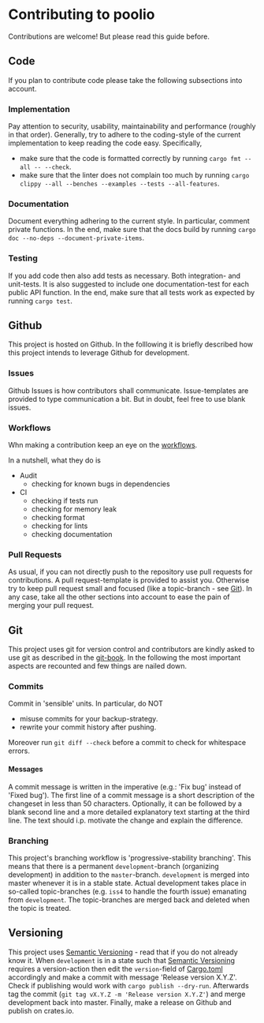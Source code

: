 # Contributing to poolio

Contributions are welcome!
But please read this guide before.

## Code

If you plan to contribute code please take the following subsections into account.

### Implementation

Pay attention to security, usability, maintainability and performance (roughly in that order).
Generally, try to adhere to the coding-style of the current implementation to keep reading the code easy.
Specifically,
- make sure that the code is formatted correctly by running `cargo fmt --all -- --check`.
- make sure that the linter does not complain too much by running `cargo clippy --all --benches --examples --tests --all-features`.

### Documentation

Document everything adhering to the current style.
In particular, comment private functions.
In the end, make sure that the docs build by running `cargo doc --no-deps --document-private-items`.

### Testing

If you add code then also add tests as necessary.
Both integration- and unit-tests.
It is also suggested to include one documentation-test for each public API function.
In the end, make sure that all tests work as expected by running `cargo test`.

## Github

This project is hosted on Github.
In the folllowing it is briefly described how this project intends to leverage Github for development.

### Issues

Github Issues is how contributors shall communicate.
Issue-templates are provided to type communication a bit.
But in doubt, feel free to use blank issues.

### Workflows

Whn making a contribution keep an eye on the [workflows](.github/workflows).

In a nutshell, what they do is

- Audit
  * checking for known bugs in dependencies
- CI
  * checking if tests run
  * checking for memory leak
  * checking format
  * checking for lints
  * checking documentation

### Pull Requests

As usual, if you can not directly push to the repository use pull requests for contributions.
A pull request-template is provided to assist you.
Otherwise try to keep pull request small and focused (like a topic-branch - see [Git](#git)).
In any case, take all the other sections into account to ease the pain of merging your pull request.

## Git

This project uses git for version control and contributors are kindly asked to use git as described in the [git-book](https://git-scm.com/book/en/v2).
In the following the most important aspects are recounted and few things are nailed down.

### Commits

Commit in 'sensible' units.
In particular, do NOT
- misuse commits for your backup-strategy.
- rewrite your commit history after pushing.

Moreover run `git diff --check` before a commit to check for whitespace errors.

#### Messages

A commit message is written in the imperative (e.g.: 'Fix bug' instead of 'Fixed bug').
The first line of a commit message is a short description of the changeset in less than 50 characters.
Optionally, it can be followed by a blank second line and a more detailed explanatory text starting at the third line.
The text should i.p. motivate the change and explain the difference.

### Branching

This project's branching workflow is 'progressive-stability branching'.
This means that there is a permanent `development`-branch (organizing development) in addition to the `master`-branch.
`development` is merged into master whenever it is in a stable state.
Actual development takes place in so-called topic-branches (e.g. `iss4` to handle the fourth issue) emanating from `development`.
The topic-branches are merged back and deleted when the topic is treated.

## Versioning

This project uses [Semantic Versioning](https://semver.org) - read that if you do not already know it.
When `development` is in a state such that [Semantic Versioning](https://semver.org) requires a version-action then edit the `version`-field of [Cargo.toml](Cargo.toml) accordingly and make a commit with message 'Release version X.Y.Z'.
Check if publishing would work with `cargo publish --dry-run`.
Afterwards tag the commit (`git tag vX.Y.Z -m 'Release version X.Y.Z'`) and merge development back into master.
Finally, make a release on Github and publish on crates.io.
